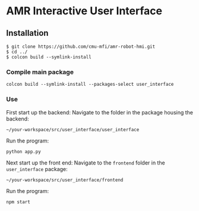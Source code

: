 # AMR Interactive User Interface

## Installation 

```
$ git clone https://github.com/cmu-mfi/amr-robot-hmi.git
$ cd ../
$ colcon build --symlink-install
```

### Compile main package
```
colcon build --symlink-install --packages-select user_interface
```

### Use
First start up the backend:
Navigate to the folder in the package housing the backend:
```
~/your-workspace/src/user_interface/user_interface
```
Run the program:
```
python app.py
```
Next start up the front end:
Navigate to the `frontend` folder in the `user_interface` package:
```
~/your-workspace/src/user_interface/frontend
```
Run the program:
```
npm start
```
